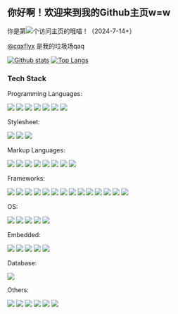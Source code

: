 ## 你好啊！欢迎来到我的Github主页w=w

你是第![](https://count.kjchmc.cn/get/@ariasaka)个访问主页的哦喵！（2024-7-14+）

[@cqxflyx](https://github.com/cqxflyx) 是我的垃圾场qaq

[![Github stats](https://github-readme-stats.vercel.app/api?username=LYXOfficial&show_icons=true&include_all_commits=true)](https://github.com/LYXOfficial/github-readme-stats) [![Top Langs](https://github-readme-stats.vercel.app/api/top-langs/?username=lyxofficial&layout=compact)](https://github.com/lyxofficial/github-readme-stats)

### Tech Stack

Programming Languages:

![](https://img.shields.io/badge/C-gray?style=flat-square&logo=C&logoColor=white) ![](https://img.shields.io/badge/C%2B%2B-00599C?style=flat-square&logo=cplusplus) ![](https://img.shields.io/badge/Python-blue?style=flat-square&logo=python&logoColor=white) ![](https://img.shields.io/badge/TypeScript-blue?style=flat-square&logo=typescript&logoColor=white) ![](https://img.shields.io/badge/JavaScript-F7DF1E?style=flat-square&logo=typescript&logoColor=black) ![](https://img.shields.io/badge/Rust-black?style=flat-square&logo=rust&logoColor=white) ![](https://img.shields.io/badge/TSX-blue?style=flat-square&logo=react&logoColor=white)

Stylesheet:

![](https://img.shields.io/badge/CSS3-1572B6?style=flat-square&logo=css3&logoColor=white) ![](https://img.shields.io/badge/Scss-CC6699?style=flat-square&logo=sass&logoColor=white) ![](https://img.shields.io/badge/Stylus-333333?style=flat-square&logo=stylus&logoColor=white) 

Markup Languages:

![](https://img.shields.io/badge/HTML5-E34F26?style=flat-square&logo=html5&logoColor=white) ![](https://img.shields.io/badge/Markdown-000000?style=flat-square&logo=markdown&logoColor=white) ![](https://img.shields.io/badge/XML-005FAD?style=flat-square&logo=xml&logoColor=white) ![](https://img.shields.io/badge/YAML-CB171E?style=flat-square&logo=yaml&logoColor=white) ![](https://img.shields.io/badge/TOML-9C4121?style=flat-square&logo=toml&logoColor=white) ![](https://img.shields.io/badge/JSON-black?style=flat-square&logo=json&logoColor=white) ![](https://img.shields.io/badge/PUG-A86454?style=flat-square&logo=pug&logoColor=white) ![](https://img.shields.io/badge/EJS-B4CA65?style=flat-square&logo=ejs&logoColor=white) 

Frameworks:

![](https://img.shields.io/badge/React-61DAFB?style=flat-square&logo=react&logoColor=white) ![](https://img.shields.io/badge/Next.js-black?style=flat-square&logo=next.js&logoColor=white) ![](https://img.shields.io/badge/Qt-41CD52?style=flat-square&logo=qt&logoColor=white) ![](https://img.shields.io/badge/PyQt-41CD52?style=flat-square&logo=qt&logoColor=white) ![](https://img.shields.io/badge/tauri-24C8D8?style=flat-square&logo=tauri&logoColor=white) ![](https://img.shields.io/badge/FastAPI-009688?style=flat-square&logo=fastapi&logoColor=white) ![](https://img.shields.io/badge/Flask-black?style=flat-square&logo=flask&logoColor=white) ![](https://img.shields.io/badge/Win32API-blue?style=flat-square&logo=wine&logoColor=white) ![](https://img.shields.io/badge/Electron-47848F?style=flat-square&logo=electron&logoColor=white) ![](https://img.shields.io/badge/Hexo-0E83CD?style=flat-square&logo=Hexo&logoColor=white) ![](https://img.shields.io/badge/WordPress-21759B?style=flat-square&logo=wordpress&logoColor=white) ![](https://img.shields.io/badge/Typecho-gray?style=flat-square) ![](https://img.shields.io/badge/Vite-black?style=flat-square&logo=vite&logoColor=white) ![](https://img.shields.io/badge/Vitepress-black?style=flat-square&logo=vitepress&logoColor=white)

OS:

![](https://img.shields.io/badge/Arch%20Linux-1793D1?style=flat-square&logo=archlinux&logoColor=white) ![](https://img.shields.io/badge/Debian-A81D33?style=flat-square&logo=debian&logoColor=white) ![](https://img.shields.io/badge/Ubuntu-E95420?style=flat-square&logo=ubuntu&logoColor=white) ![](https://img.shields.io/badge/Deepin-007CFF?style=flat-square&logo=deepin&logoColor=white) ![](https://img.shields.io/badge/Windows-blue?style=flat-square&logo=wine&logoColor=white)

Embedded:

![](https://img.shields.io/badge/Espressif-E7352C?style=flat-square&logo=espressif&logoColor=white) ![](https://img.shields.io/badge/Arduino-00878F?style=flat-square&logo=arduino&logoColor=white) ![](https://img.shields.io/badge/STM32-03234B?style=flat-square&logo=stmicroelectronics&logoColor=white) ![](https://img.shields.io/badge/MicroPython-2B2728?style=flat-square&logo=micropython&logoColor=white) ![](https://img.shields.io/badge/STC51-blue?style=flat-square) 

Database:

![](https://img.shields.io/badge/MongoDB-47A248?style=flat-square&logo=mongodb&logoColor=white)

Others:

![](https://img.shields.io/badge/Fusion360-orange?style=flat-square&logo=autodesk&logoColor=white) ![](https://img.shields.io/badge/BambuLab-00AE42?style=flat-square&logo=bambulab&logoColor=white) ![](https://img.shields.io/badge/Photoshop-31A8FF?style=flat-square&logo=adobephotoshop&logoColor=white)  ![](https://img.shields.io/badge/Premiere%20Pro-9999FF?style=flat-square&logo=adobepremierepro&logoColor=white) ![](https://img.shields.io/badge/Office-red?style=flat-square&logo=libreoffice&logoColor=white) ![](https://img.shields.io/badge/JLCEDA-blue?style=flat-square)
